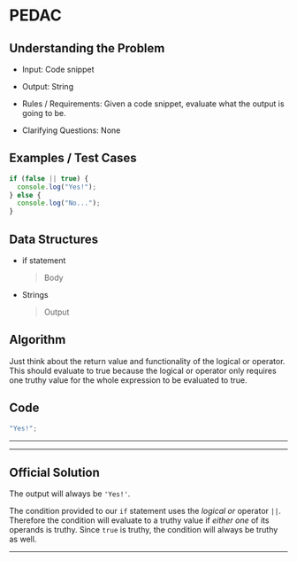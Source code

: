# PEDAC

## Understanding the Problem

- Input:
  Code snippet

- Output:
  String

- Rules / Requirements:
  Given a code snippet, evaluate what the output is going to be.

- Clarifying Questions:
  None

## Examples / Test Cases

```js
if (false || true) {
  console.log("Yes!");
} else {
  console.log("No...");
}
```

## Data Structures

- if statement
  > Body
- Strings
  > Output

## Algorithm

Just think about the return value and functionality of the logical or operator.
This should evaluate to true because the logical or operator only requires one truthy value for the whole expression to be evaluated to true.

## Code

```js
"Yes!";

```

---

---

## Official Solution

The output will always be `'Yes!'`.

The condition provided to our `if` statement uses the *logical or* operator `||`. Therefore the condition will evaluate to a truthy value if *either one* of its operands is truthy. Since `true` is truthy, the condition will always be truthy as well.

---
